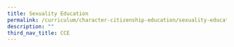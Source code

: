 ```yaml
---
title: Sexuality Education
permalink: /curriculum/character-citizenship-education/sexuality-education/
description: ""
third_nav_title: CCE
---
```

